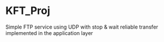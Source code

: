 KFT_Proj
========

Simple FTP service using UDP with stop &amp; wait reliable transfer implemented in the application layer